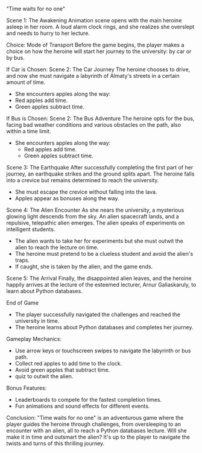  "Time waits for no one"

Scene 1: The Awakening
Animation scene opens with the main heroine asleep in her room. A loud alarm clock rings, and she realizes she overslept and needs to hurry to her lecture.

Choice: Mode of Transport
Before the game begins, the player makes a choice on how the heroine will start her journey to the university: by car or by bus.

If Car is Chosen:
Scene 2: The Car Journey
The heroine chooses to drive, and now she must navigate a labyrinth of Almaty's streets in a certain amount of time.
 - She encounters apples along the way:
  - Red apples add time.
  - Green apples subtract time.

If Bus is Chosen:
Scene 2: The Bus Adventure
The heroine opts for the bus, facing bad weather conditions and various obstacles on the path, also within a time limit.
- She encounters apples along the way:
  - Red apples add time.
  - Green apples subtract time.

Scene 3: The Earthquake
After successfully completing the first part of her journey, an earthquake strikes and the ground splits apart. The heroine falls into a crevice but remains determined to reach the university.
- She must escape the crevice without falling into the lava.
- Apples appear as bonuses along the way.

Scene 4: The Alien Encounter
As she nears the university, a mysterious glowing light descends from the sky. An alien spacecraft lands, and a repulsive, telepathic alien emerges. The alien speaks of experiments on intelligent students.
- The alien wants to take her for experiments but she must outwit the alien to reach the lecture on time.
- The heroine must pretend to be a clueless student and avoid the alien's traps.
- If caught, she is taken by the alien, and the game ends.

 Scene 5: The Arrival
Finally, the disappointed alien leaves, and the heroine happily arrives at the lecture of the esteemed lecturer, Arnur Galiaskaruly, to learn about Python databases.

End of Game
- The player successfully navigated the challenges and reached the university in time.
- The heroine learns about Python databases and completes her journey.

Gameplay Mechanics:
- Use arrow keys or touchscreen swipes to navigate the labyrinth or bus path.
- Collect red apples to add time to the clock.
- Avoid green apples that subtract time.
- quiz to outwit the alien.

Bonus Features:
- Leaderboards to compete for the fastest completion times.
- Fun animations and sound effects for different events.

Conclusion:
"Time waits for no one" is an adventurous game where the player guides the heroine through challenges, from oversleeping to an encounter with an alien, all to reach a Python databases lecture. Will she make it in time and outsmart the alien? It's up to the player to navigate the twists and turns of this thrilling journey.


